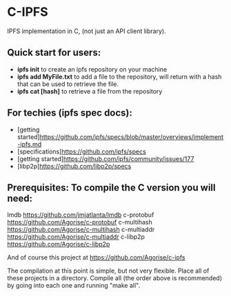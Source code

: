 # C-IPFS
IPFS implementation in C, (not just an API client library).

## Quick start for users:
* **ipfs init** to create an ipfs repository on your machine
* **ipfs add MyFile.txt** to add a file to the repository, will return with a hash that can be used to retrieve the file.
* **ipfs cat \[hash\]** to retrieve a file from the repository

## For techies (ipfs spec docs):
* [getting started]https://github.com/ipfs/specs/blob/master/overviews/implement-ipfs.md
* [specifications]https://github.com/ipfs/specs
* [getting started]https://github.com/ipfs/community/issues/177
* [libp2p]https://github.com/libp2p/specs

## Prerequisites: To compile the C version you will need:
lmdb https://github.com/jmjatlanta/lmdb
c-protobuf https://github.com/Agorise/c-protobuf
c-multihash https://github.com/Agorise/c-multihash
c-multiaddr https://github.com/Agorise/c-multiaddr
c-libp2p https://github.com/Agorise/c-libp2p

And of course this project at https://github.com/Agorise/c-ipfs

The compilation at this point is simple, but not very flexible. Place all of these projects in a directory. Compile all (the order above is recommended) by going into each one and running "make all".
